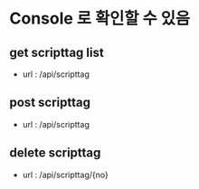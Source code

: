 
# Console 로 확인할 수 있음

## get scripttag list

* url : /api/scripttag

## post scripttag

* url : /api/scripttag

## delete scripttag 

* url : /api/scripttag/{no}
